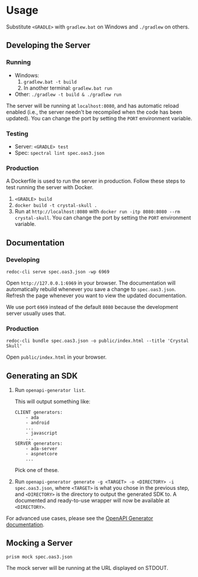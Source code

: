 # Usage

Substitute `<GRADLE>` with `gradlew.bat` on Windows and `./gradlew` on others.

## Developing the Server

### Running

- Windows:
    1. `gradlew.bat -t build`
    1. In another terminal: `gradlew.bat run`
- Other: `./gradlew -t build & ./gradlew run`

The server will be running at `localhost:8080`, and has automatic reload enabled (i.e., the server needn't be recompiled when the code has been updated). You can change the port by setting the `PORT` environment variable.

### Testing

- Server: `<GRADLE> test`
- Spec: `spectral lint spec.oas3.json`

### Production

A Dockerfile is used to run the server in production. Follow these steps to test running the server with Docker.
1. `<GRADLE> build`
1. `docker build -t crystal-skull .`
1. Run at `http://localhost:8080` with `docker run -itp 8080:8080 --rm crystal-skull`. You can change the port by setting the `PORT` environment variable.

## Documentation

### Developing

`redoc-cli serve spec.oas3.json -wp 6969`

Open `http://127.0.0.1:6969` in your browser. The documentation will automatically rebuild whenever you save a change to `spec.oas3.json`. Refresh the page whenever you want to view the updated documentation.

We use port `6969` instead of the default `8080` because the development server usually uses that.

### Production

`redoc-cli bundle spec.oas3.json -o public/index.html --title 'Crystal Skull'`

Open `public/index.html` in your browser.

## Generating an SDK

1. Run `openapi-generator list`.

    This will output something like:
    ```
    CLIENT generators:
        - ada
        - android
        ...
        - javascript
        ...
    SERVER generators:
        - ada-server
        - aspnetcore
        ...
    ```
   Pick one of these.
1. Run `openapi-generator generate -g <TARGET> -o <DIRECTORY> -i spec.oas3.json`, where `<TARGET>` is what you chose in the previous step, and `<DIRECTORY>` is the directory to output the generated SDK to. A documented and ready-to-use wrapper will now be available at `<DIRECTORY>`.

For advanced use cases, please see the [OpenAPI Generator documentation](https://openapi-generator.tech/).

## Mocking a Server

`prism mock spec.oas3.json`

The mock server will be running at the URL displayed on STDOUT.
